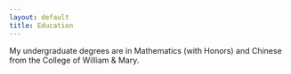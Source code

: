 ```yaml
---
layout: default
title: Education
---
```


<!-- ## Education  -->
My undergraduate degrees are in Mathematics (with Honors) and Chinese from the College of William & Mary.
